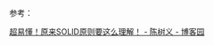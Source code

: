 参考：

[超易懂！原来SOLID原则要这么理解！ - 陈树义 - 博客园](https://www.cnblogs.com/chanshuyi/p/how-to-understand-solid-principle.html#:~:text=SOLID%20%E5%8E%9F%E5%88%99%E7%9A%84%E6%9C%AC%E8%B4%A8%201%20%E5%8D%95%E4%B8%80%E8%81%8C%E8%B4%A3%E6%98%AF%E6%89%80%E6%9C%89%E8%AE%BE%E8%AE%A1%E5%8E%9F%E5%88%99%E7%9A%84%E5%9F%BA%E7%A1%80%EF%BC%8C%E5%BC%80%E9%97%AD%E5%8E%9F%E5%88%99%E6%98%AF%E8%AE%BE%E8%AE%A1%E7%9A%84%E7%BB%88%E6%9E%81%E7%9B%AE%E6%A0%87%E3%80%82%202,%E9%87%8C%E6%B0%8F%E6%9B%BF%E6%8D%A2%E5%8E%9F%E5%88%99%E5%BC%BA%E8%B0%83%E7%9A%84%E6%98%AF%E5%AD%90%E7%B1%BB%E6%9B%BF%E6%8D%A2%E7%88%B6%E7%B1%BB%E5%90%8E%E7%A8%8B%E5%BA%8F%E8%BF%90%E8%A1%8C%E6%97%B6%E7%9A%84%E6%AD%A3%E7%A1%AE%E6%80%A7%EF%BC%8C%E5%AE%83%E7%94%A8%E6%9D%A5%E5%B8%AE%E5%8A%A9%E5%AE%9E%E7%8E%B0%E5%BC%80%E9%97%AD%E5%8E%9F%E5%88%99%E3%80%82%203%20%E8%80%8C%E6%8E%A5%E5%8F%A3%E9%9A%94%E7%A6%BB%E5%8E%9F%E5%88%99%E7%94%A8%E6%9D%A5%E5%B8%AE%E5%8A%A9%E5%AE%9E%E7%8E%B0%E9%87%8C%E6%B0%8F%E6%9B%BF%E6%8D%A2%E5%8E%9F%E5%88%99%EF%BC%8C%E5%90%8C%E6%97%B6%E5%AE%83%E4%B9%9F%E4%BD%93%E7%8E%B0%E4%BA%86%E5%8D%95%E4%B8%80%E8%81%8C%E8%B4%A3%E3%80%82%204%20%E4%BE%9D%E8%B5%96%E5%80%92%E7%BD%AE%E5%8E%9F%E5%88%99%E6%98%AF%E8%BF%87%E7%A8%8B%E5%BC%8F%E7%BC%96%E7%A8%8B%E4%B8%8E%E9%9D%A2%E5%90%91%E5%AF%B9%E8%B1%A1%E7%BC%96%E7%A8%8B%E7%9A%84%E5%88%86%E6%B0%B4%E5%B2%AD%EF%BC%8C%E5%90%8C%E6%97%B6%E5%AE%83%E4%B9%9F%E8%A2%AB%E7%94%A8%E6%9D%A5%E6%8C%87%E5%AF%BC%E6%8E%A5%E5%8F%A3%E9%9A%94%E7%A6%BB%E5%8E%9F%E5%88%99%E3%80%82)


